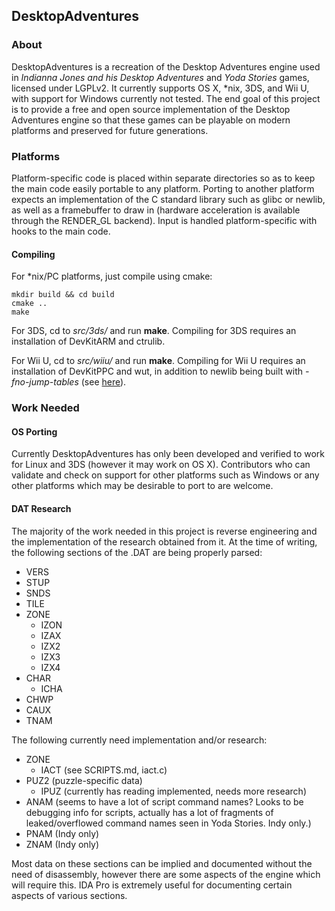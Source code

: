 ## DesktopAdventures

### About

DesktopAdventures is a recreation of the Desktop Adventures engine used in *Indianna Jones and his Desktop Adventures* and *Yoda Stories* games, licensed under LGPLv2. It currently supports OS X, *nix, 3DS, and Wii U, with support for Windows currently not tested. The end goal of this project is to provide a free and open source implementation of the Desktop Adventures engine so that these games can be playable on modern platforms and preserved for future generations.

### Platforms

Platform-specific code is placed within separate directories so as to keep the main code easily portable to any platform. Porting to another platform expects an implementation of the C standard library such as glibc or newlib, as well as a framebuffer to draw in (hardware acceleration is available through the RENDER_GL backend). Input is handled platform-specific with hooks to the main code.

#### Compiling

For *nix/PC platforms, just compile using cmake:
```
mkdir build && cd build
cmake ..
make
```

For 3DS, cd to *src/3ds/* and run **make**. Compiling for 3DS requires an installation of DevKitARM and ctrulib.

For Wii U, cd to *src/wiiu/* and run **make**. Compiling for Wii U requires an installation of DevKitPPC and wut, in addition to newlib being built with *-fno-jump-tables* (see [here](https://github.com/devkitPro/buildscripts/issues/19)).

### Work Needed

#### OS Porting

Currently DesktopAdventures has only been developed and verified to work for Linux and 3DS (however it may work on OS X). Contributors who can validate and check on support for other platforms such as Windows or any other platforms which may be desirable to port to are welcome.

#### DAT Research

The majority of the work needed in this project is reverse engineering and the implementation of the research obtained from it. At the time of writing, the following sections of the .DAT are being properly parsed:

- VERS
- STUP
- SNDS
- TILE
- ZONE
  - IZON
  - IZAX
  - IZX2
  - IZX3
  - IZX4
- CHAR
  - ICHA
- CHWP
- CAUX
- TNAM

The following currently need implementation and/or research:

- ZONE
  - IACT (see SCRIPTS.md, iact.c)
- PUZ2 (puzzle-specific data)
  - IPUZ (currently has reading implemented, needs more research)
- ANAM (seems to have a lot of script command names? Looks to be debugging info for scripts, actually has a lot of fragments of leaked/overflowed command names seen in Yoda Stories. Indy only.)
- PNAM (Indy only)
- ZNAM (Indy only)

Most data on these sections can be implied and documented without the need of disassembly, however there are some aspects of the engine which will require this. IDA Pro is extremely useful for documenting certain aspects of various sections.
